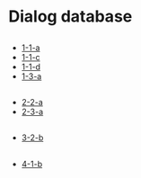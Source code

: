 
# Dialog database


##
* [1-1-a](./Dialog/1-1-a.md)
* [1-1-c](./Dialog/1-1-c.md)
* [1-1-d](./Dialog/1-1-d.md)
* [1-3-a](./Dialog/1-3-a.md)

##
* [2-2-a](./Dialog/2-2-a.md)
* [2-3-a](./Dialog/2-3-a.md)

##
* [3-2-b](./Dialog/3-2-b.md)

## 
* [4-1-b](./Dialog/4-1-b.md)